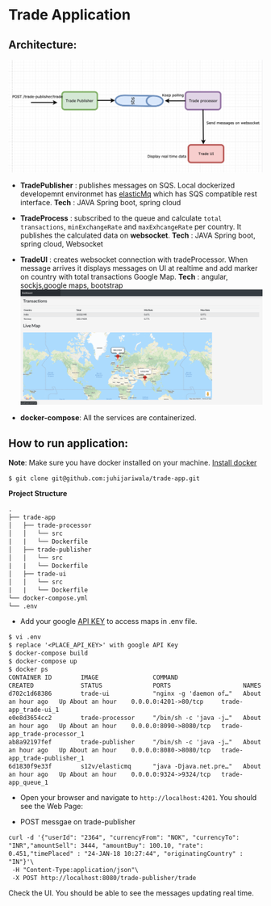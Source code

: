 # Trade Application

## Architecture:
 ![]( architecture.png)
 * **TradePublisher** : publishes messages on SQS. Local dockerized developemnt environmet has [elasticMq](https://github.com/softwaremill/elasticmq) which has SQS compatible rest interface. 
 **Tech** : JAVA Spring boot, spring cloud
 
 
 * **TradeProcess** : subscribed to the queue and calculate ```total transactions```, ```minExchangeRate``` and ```maxExhcangeRate``` per country. It publishes the calculated data  on **websocket**.
 **Tech** : JAVA Spring boot, spring cloud, Websocket
 
  * **TradeUI** : creates websocket connection with tradeProcessor. When message arrives it displays messages on UI at realtime and add marker on country with total transactions Google Map.
  **Tech** : angular, sockjs,google maps, bootstrap 
  ![]( ui.png)
   
  * **docker-compose**: All the services are containerized.
   
## How to run application:
**Note**: Make sure you have docker installed on your machine. [Install docker](https://docs.docker.com/compose/install/)

```
$ git clone git@github.com:juhijariwala/trade-app.git
```
**Project Structure**

```
.
├── trade-app
│   ├── trade-processor
│   │   └── src
|   |   └── Dockerfile 
│   ├── trade-publisher
│   │   └── src
|   |   └── Dockerfile
│   ├── trade-ui
│   │   └── src
|   |   └── Dockerfile
└── docker-compose.yml
└── .env
```
* Add your google [API KEY](https://developers.google.com/maps/documentation/javascript/get-api-key) to access maps in .env file.
```
$ vi .env
$ replace '<PLACE_API_KEY>' with google API Key
$ docker-compose build
$ docker-compose up  
$ docker ps
CONTAINER ID        IMAGE               COMMAND                  CREATED             STATUS              PORTS                    NAMES
d702c1d68386        trade-ui            "nginx -g 'daemon of…"   About an hour ago   Up About an hour    0.0.0.0:4201->80/tcp     trade-app_trade-ui_1
e0e8d3654cc2        trade-processor     "/bin/sh -c 'java -j…"   About an hour ago   Up About an hour    0.0.0.0:8090->8080/tcp   trade-app_trade-processor_1
ab8a92197fef        trade-publisher     "/bin/sh -c 'java -j…"   About an hour ago   Up About an hour    0.0.0.0:8080->8080/tcp   trade-app_trade-publisher_1
6d1830f9e33f        s12v/elasticmq      "java -Djava.net.pre…"   About an hour ago   Up About an hour    0.0.0.0:9324->9324/tcp   trade-app_queue_1
```

* Open your browser and navigate to ```http://localhost:4201```. You should see the Web Page:
  
* POST messgae on trade-publisher
```
curl -d '{"userId": "2364", "currencyFrom": "NOK", "currencyTo": "INR","amountSell": 3444, "amountBuy": 100.10, "rate": 0.451,"timePlaced" : "24-JAN-18 10:27:44", "originatingCountry" : "IN"}'\
 -H "Content-Type:application/json"\
 -X POST http://localhost:8080/trade-publisher/trade

```
Check the UI. You should be able to see the messages updating real time. 
